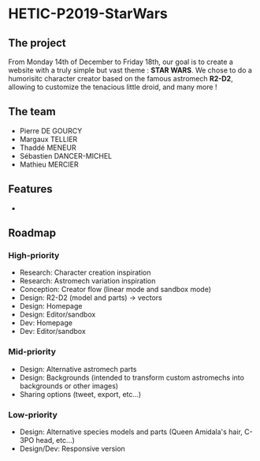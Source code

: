 # HETIC-P2019-StarWars

## The project

From Monday 14th of December to Friday 18th, our goal is to create a website with a truly simple but vast theme : **STAR WARS**.
We chose to do a humorisitc character creator based on the famous astromech **R2-D2**, allowing to customize the tenacious little droid, and many more !

## The team

- Pierre DE GOURCY
- Margaux TELLIER
- Thaddé MENEUR
- Sébastien DANCER-MICHEL
- Mathieu MERCIER

## Features
- 

## Roadmap


### High-priority
- Research: Character creation inspiration
- Research: Astromech variation inspiration
- Conception: Creator flow (linear mode and sandbox mode)
- Design: R2-D2 (model and parts) -> vectors
- Design: Homepage
- Design: Editor/sandbox
- Dev: Homepage
- Dev: Editor/sandbox

### Mid-priority
- Design: Alternative astromech parts
- Design: Backgrounds (intended to transform custom astromechs into backgrounds or other images)
- Sharing options (tweet, export, etc...)

### Low-priority
- Design: Alternative species models and parts (Queen Amidala's hair, C-3PO head, etc...)
- Design/Dev: Responsive version
